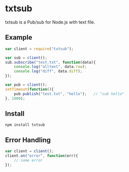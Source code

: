 # txtsub

txtsub is a Pub/sub for Node.js with text file.

## Example

```javascript
var client = require("txtsub");

var sub = client();
sub.subscribe("test.txt", function(data){
	console.log("alltext", data.raw);
	console.log("diff", data.diff);
});

var pub = client();
setTimeout(function(){
	pub.publish("test.txt", "hello");	// "sub hello"
}, 1000);
```

## Install
```
npm install txtsub
```

## Error Handling
```javascript
var client = client();
client.on("error", function(err){
	// some error
});
```